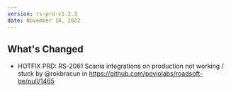```yaml
---
version: rs-prd-v1.2.3
date: November 14, 2022
---
```


## What's Changed
* HOTFIX PRD: RS-2061 Scania integrations on production not working / stuck by @rokbracun in https://github.com/poviolabs/roadsoft-be/pull/1465